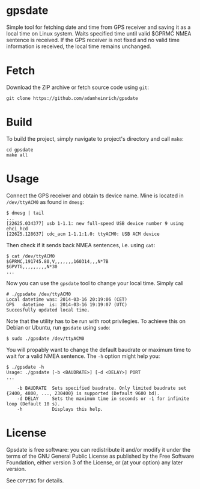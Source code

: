 # gpsdate

Simple tool for fetching date and time from GPS receiver and saving it as a local time on Linux system. Waits specified time until valid $GPRMC NMEA sentence is received. If the GPS receiver is not fixed and no valid time information is received, the local time remains unchanged.

# Fetch

Download the ZIP archive or fetch source code using <code>git</code>:

    git clone https://github.com/adamheinrich/gpsdate

# Build

To build the project, simply navigate to project's directory and call <code>make</code>:

    cd gpsdate
    make all

# Usage

Connect the GPS receiver and obtain ts device name. Mine is located in <code>/dev/ttyACM0</code> as found in <code>dmesg</code>:

    $ dmesg | tail
    ...
    [22625.034377] usb 1-1.1: new full-speed USB device number 9 using ehci_hcd
    [22625.128637] cdc_acm 1-1.1:1.0: ttyACM0: USB ACM device

Then check if it sends back NMEA sentences, i.e. using <code>cat</code>:

    $ cat /dev/ttyACM0 
    $GPRMC,191745.80,V,,,,,,,160314,,,N*7B
    $GPVTG,,,,,,,,,N*30
    ...

Now you can use the <code>gpsdate</code> tool to change your local time. Simply call

    # ./gpsdate /dev/ttyACM0
    Local datetime was: 2014-03-16 20:19:06 (CET)
    GPS   datetime  is: 2014-03-16 19:19:07 (UTC)
    Succesfully updated local time.

Note that the utility has to be run with root privilegies. To achieve this on Debian or Ubuntu, run <code>gpsdate</code> using <code>sudo</code>:

    $ sudo ./gpsdate /dev/ttyACM0

You will propably want to change the default baudrate or maximum time to wait for a valid NMEA sentence. The <code>-h</code> option might help you:

    $ ./gpsdate -h
    Usage: ./gpsdate [-b <BAUDRATE>] [-d <DELAY>] PORT
    ...
      
        -b BAUDRATE  Sets specified baudrate. Only limited baudrate set {2400, 4800, ..., 230400} is supported (Default 9600 bd).
        -d DELAY     Sets the maximum time in seconds or -1 for infinite loop (Default 10 s).
        -h           Displays this help.

# License

Gpsdate is free software: you can redistribute it and/or modify it under the
terms of the GNU General Public License as published by the Free Software
Foundation, either version 3 of the License, or (at your option) any later
version.

See `COPYING` for details.
